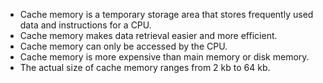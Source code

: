 - Cache memory is a temporary storage area that stores frequently used data and instructions for a CPU.
- Cache memory makes data retrieval easier and more efficient.
- Cache memory can only be accessed by the CPU.
- Cache memory is more expensive than main memory or disk memory.
- The actual size of cache memory ranges from 2 kb to 64 kb.